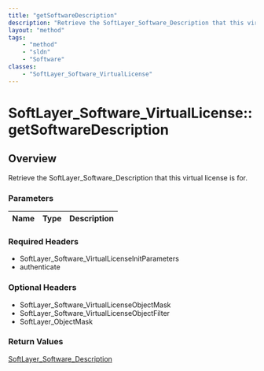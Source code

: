```yaml
---
title: "getSoftwareDescription"
description: "Retrieve the SoftLayer_Software_Description that this virtual license is for."
layout: "method"
tags:
    - "method"
    - "sldn"
    - "Software"
classes:
    - "SoftLayer_Software_VirtualLicense"
---
```

# SoftLayer_Software_VirtualLicense::getSoftwareDescription
## Overview 
Retrieve the SoftLayer_Software_Description that this virtual license is for.

### Parameters 
|Name | Type | Description |
| --- | --- | --- |


### Required Headers
* SoftLayer_Software_VirtualLicenseInitParameters
* authenticate

### Optional Headers
* SoftLayer_Software_VirtualLicenseObjectMask
* SoftLayer_Software_VirtualLicenseObjectFilter
* SoftLayer_ObjectMask

### Return Values
<a href='/reference/datatypes/SoftLayer_Software_Description'>SoftLayer_Software_Description </a>

